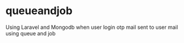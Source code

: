 # queueandjob
Using Laravel and Mongodb  when user login otp mail sent to user mail using  queue and job

